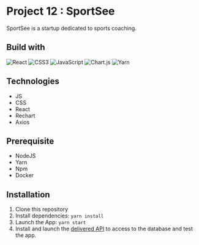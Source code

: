 # Project 12 : SportSee

SportSee is a startup dedicated to sports coaching.

## Build with

![React](https://img.shields.io/badge/react-%2320232a.svg?style=for-the-badge&logo=react&logoColor=%2361DAFB)
![CSS3](https://img.shields.io/badge/css3-%231572B6.svg?style=for-the-badge&logo=css3&logoColor=white)
![JavaScript](https://img.shields.io/badge/javascript-%23323330.svg?style=for-the-badge&logo=javascript&logoColor=%23F7DF1E)
![Chart.js](https://img.shields.io/badge/rechart.js-F5788D.svg?style=for-the-badge&logo=chart.js&logoColor=white)
![Yarn](https://img.shields.io/badge/yarn-%232C8EBB.svg?style=for-the-badge&logo=yarn&logoColor=white)

## Technologies

- JS
- CSS
- React
- Rechart
- Axios

## Prerequisite

- NodeJS
- Yarn 
- Npm
- Docker

## Installation

1. Clone this repository
2. Install dependencies: ```yarn install```
3. Launch the App: ```yarn start```
4. Install and launch the [delivered API](https://github.com/OpenClassrooms-Student-Center/P9-front-end-dashboard) to access to the database and test the app.